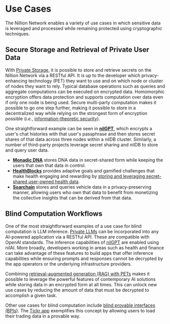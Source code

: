 # Use Cases

The Nillion Network enables a variety of use cases in which sensitive data is leveraged and processed while remaining protected using cryptographic techniques.

## Secure Storage and Retrieval of Private User Data

With [Private Storage](/build/private-storage/overview), it is possible to store and retrieve secrets on the Nillion Network via a RESTful API. It is up to the developer which privacy-enhancing technology (PET) they want to use and on which node or cluster of nodes they want to rely. Typical database operations such as queries and aggregate computations can be executed on encrypted data. Homomorphic encryption offers data protection and supports computation over data even if only one node is being used. Secure multi-party computation makes it possible to go one step further, making it possible to store in a decentralized way while relying on the strongest form of encryption possible (*i.e.*, [information-theoretic security](https://en.wikipedia.org/wiki/Information-theoretic_security)).

One straightforward example can be seen in [**nilGPT**](https://nilgpt.xyz/), which encrypts a user's chat histories with that user's passphrase and then stores secret shares of that data across three nodes within a nilDB cluster. Similarly, a number of third-party projects leverage secret sharing and nilDB to store and query user data.

* [**Monadic DNA**](https://monadicdna.com/) stores DNA data in secret-shared form while keeping the users that own that data in control.
* [**HealthBlocks**](https://www.healthblocks.ai/) provides adaptive goals and gamified challenges
that make health engaging and rewarding by [storing and leveraging secret-shared user-owned health data](https://nillion.pub/healthblocks-case-study.pdf).
* [**Soarchain**](https://www.soarchain.com/) stores and queries vehicle data in a privacy-preserving manner, allowing users who own that data to benefit from monetizing the collective insights that can be derived from that data.

## Blind Computation Workflows

One of the most straightforward examples of a use case for blind computation is LLM inference. [Private LLMs](/build/private-llms/overview) can be incorporated into any AI-powered application via a RESTful API. These are compatible with OpenAI standards. The inference capabilities of [nilGPT](https://nilgpt.xyz) are enabled using nilAI. More broadly, developers working in areas such as health and finance can take advantage of these features to build apps that offer inference capabilities while ensuring prompts and responses cannot be decrypted by the app operators or the underlying infrastructure providers.

Combining [retrieval-augmented generation (RAG) with PETs](/build/private-llms/nilRAG) makes it possible to leverage the powerful features of contemporary AI solutions while storing data in an encrypted form at all times. This can unlock new use cases by reducing the amount of data that must be decrypted to accomplish a given task.

Other use cases for blind computation include [blind provable interfaces (BPIs)](/articles/from-apis-to-bpis). The [Tickr app](/articles/tickr-app) exemplifies this concept by allowing users to load their trading data in a provable way.
